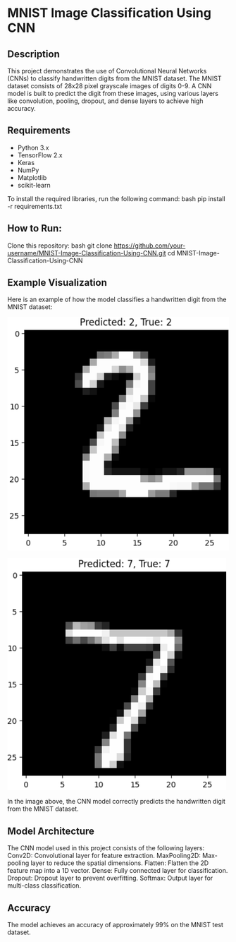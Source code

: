 # MNIST Image Classification Using CNN

## Description
This project demonstrates the use of Convolutional Neural Networks (CNNs) to classify handwritten digits from the MNIST dataset. The MNIST dataset consists of 28x28 pixel grayscale images of digits 0-9. A CNN model is built to predict the digit from these images, using various layers like convolution, pooling, dropout, and dense layers to achieve high accuracy.

## Requirements
- Python 3.x
- TensorFlow 2.x
- Keras
- NumPy
- Matplotlib
- scikit-learn

To install the required libraries, run the following command:
bash
pip install -r requirements.txt


## How to Run:
Clone this repository:
bash
git clone https://github.com/your-username/MNIST-Image-Classification-Using-CNN.git
cd MNIST-Image-Classification-Using-CNN


## Example Visualization
Here is an example of how the model classifies a handwritten digit from the MNIST dataset:

![MNIST Image Classification](MNIST-prediction.png)

![MNIST Image Classification](MNIST-prediction-2.png)

In the image above, the CNN model correctly predicts the handwritten digit from the MNIST dataset.

## Model Architecture
The CNN model used in this project consists of the following layers:
Conv2D: Convolutional layer for feature extraction.
MaxPooling2D: Max-pooling layer to reduce the spatial dimensions.
Flatten: Flatten the 2D feature map into a 1D vector.
Dense: Fully connected layer for classification.
Dropout: Dropout layer to prevent overfitting.
Softmax: Output layer for multi-class classification.

## Accuracy
The model achieves an accuracy of approximately 99% on the MNIST test dataset.
